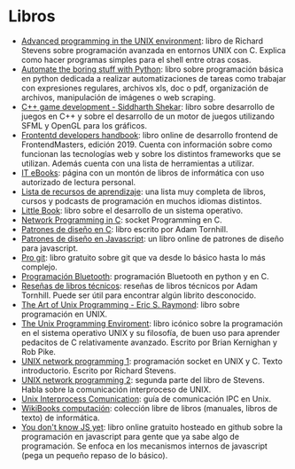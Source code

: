 # Libros

- [Advanced programming in the UNIX environment](http://www.kohala.com/start/apue.html): libro de Richard Stevens sobre programación avanzada en entornos UNIX con C. Explica como hacer programas simples para el shell entre otras cosas.
- [Automate the boring stuff with Python](https://automatetheboringstuff.com/): libro sobre programación básica en python dedicada a realizar automatizaciones de tareas como trabajar con expresiones regulares, archivos xls, doc o pdf, organización de archivos, manipulación de imágenes o web scraping.
- [C++ game development - Siddharth Shekar](https://www.amazon.com/Game-Development-Example-graphics-programming/dp/1789535301/khongroup-20): libro sobre desarrollo de juegos en C++ y sobre el desarrollo de un motor de juegos utilizando SFML y OpenGL para los gráficos.
- [Frontentd developers handbook](https://frontendmasters.com/books/front-end-handbook/2019/): libro online de desarrollo frontend de FrontendMasters, edición 2019. Cuenta con información sobre como funcionan las tecnologías web y sobre los distintos frameworks que se utilizan. Además cuenta con una lista de herramientas a utilizar.
- [IT eBooks](https://it-ebooks.info/): página con un montón de libros de informática con uso autorizado de lectura personal.
- [Lista de recursos de aprendizaje](https://github.com/EbookFoundation/free-programming-books): una lista muy completa de libros, cursos y podcasts de programación en muchos idiomas distintos.
- [Little Book](https://littleosbook.github.io/): libro sobre el desarrollo de un sistema operativo.
- [Network Programming in C](https://beej.us/guide/bgnet/): socket Programming en C.
- [Patrones de diseño en C](https://leanpub.com/patternsinc): libro escrito por Adam Tornhill.
- [Patrones de diseño en Javascript](https://addyosmani.com/resources/essentialjsdesignpatterns/book/): un libro online de patrones de diseño para javascript.
- [Pro git](https://git-scm.com/book/en/v2): libro gratuito sobre git que va desde lo básico hasta lo más complejo.
- [Programación Bluetooth](https://people.csail.mit.edu/albert/bluez-intro/index.html): programación Bluetooth en python y en C.
- [Reseñas de libros técnicos](https://www.adamtornhill.com/bookreviews.htm): reseñas de libros técnicos por  Adam Tornhill. Puede ser útil para encontrar algún librito desconocido.
- [The Art of Unix Programming - Eric S. Raymond](https://nakamotoinstitute.org/static/docs/taoup.pdf): libro sobre programación en UNIX.
- [The Unix Programming Enviroment](https://www.amazon.com/Unix-Programming-Environment-Prentice-Hall-Software/dp/013937681X): libro icónico sobre la programación en el sistema operativo UNIX y su filosofía, de buen uso para aprender pedacitos de C relativamente avanzado. Escrito por Brian Kernighan y Rob Pike.
- [UNIX network programming 1](http://www.kohala.com/start/unpv12e.html): programación socket en UNIX y C. Texto introductorio. Escrito por Richard Stevens.
- [UNIX network programming 2](http://www.kohala.com/start/unpv22e/unpv22e.html): segunda parte del libro de Stevens. Habla sobre la comunicación interproceso de UNIX.
- [Unix Interprocess Comunication](https://beej.us/guide/bgipc/): guía de comunicación IPC en Unix.
- [WikiBooks computación](https://en.m.wikibooks.org/wiki/Department:Computing): colección libre de libros (manuales, libros de texto) de informática.
- [You don't know JS yet](https://github.com/getify/You-Dont-Know-JS): libro online gratuito hosteado en github sobre la programación en javascript para gente que ya sabe algo de programación. Se enfoca en los mecanismos internos de javascript (pega un pequeño repaso de lo básico).
